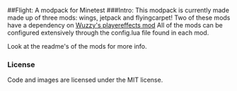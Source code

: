 ##Flight: A modpack for Minetest
###Intro:
This modpack is currently made made up of three mods: wings, jetpack and flyingcarpet!
Two of these mods have a dependency on [Wuzzy's playereffects mod](https://forum.minetest.net/viewtopic.php?f=11&t=9689)
All of the mods can be configured extensively through the config.lua file found in each mod.

Look at the readme's of the mods for more info.

### License

Code and images are licensed under the MIT license.
